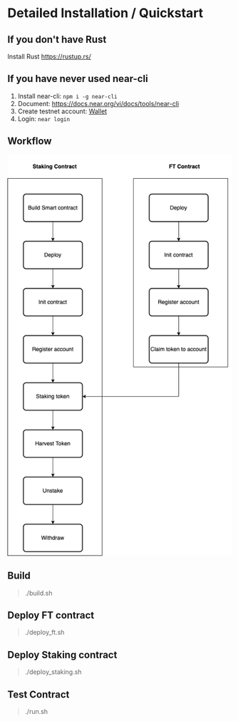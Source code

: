 # Detailed Installation / Quickstart
## If you don't have Rust
Install Rust https://rustup.rs/
## If you have never used near-cli
1. Install near-cli: `npm i -g near-cli`
2. Document: https://docs.near.org/vi/docs/tools/near-cli
3. Create testnet account: [Wallet](https://wallet.testnet.near.org)
4. Login: `near login`

## Workflow
![](https://github.com/duonghb53/staking-contract-tutorial/blob/master/res/Staking%20Contract%20Workflow.png)

## Build
>./build.sh

## Deploy FT contract
>./deploy_ft.sh

## Deploy Staking contract
>./deploy_staking.sh

## Test Contract
>./run.sh

